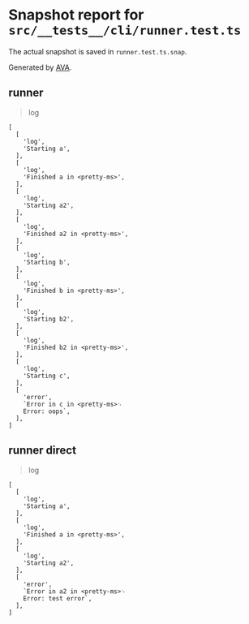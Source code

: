 # Snapshot report for `src/__tests__/cli/runner.test.ts`

The actual snapshot is saved in `runner.test.ts.snap`.

Generated by [AVA](https://avajs.dev).

## runner

> log

    [
      [
        'log',
        'Starting a',
      ],
      [
        'log',
        'Finished a in <pretty-ms>',
      ],
      [
        'log',
        'Starting a2',
      ],
      [
        'log',
        'Finished a2 in <pretty-ms>',
      ],
      [
        'log',
        'Starting b',
      ],
      [
        'log',
        'Finished b in <pretty-ms>',
      ],
      [
        'log',
        'Starting b2',
      ],
      [
        'log',
        'Finished b2 in <pretty-ms>',
      ],
      [
        'log',
        'Starting c',
      ],
      [
        'error',
        `Error in c in <pretty-ms>␊
        Error: oops`,
      ],
    ]

## runner direct

> log

    [
      [
        'log',
        'Starting a',
      ],
      [
        'log',
        'Finished a in <pretty-ms>',
      ],
      [
        'log',
        'Starting a2',
      ],
      [
        'error',
        `Error in a2 in <pretty-ms>␊
        Error: test error`,
      ],
    ]
